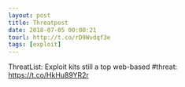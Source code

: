 ```yaml
---
layout: post
title: Threatpost
date: 2018-07-05 00:00:21
tourl: http://t.co/rD9Wvdqf3e
tags: [exploit]
---
```

ThreatList: Exploit kits still a top web-based #threat: https://t.co/HkHu89YR2r